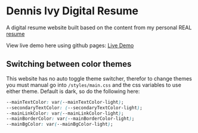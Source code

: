 # Dennis Ivy Digital Resume

A digital resume website built based on the content from my personal REAL [resume](./assets/JanCarloOnce_CV_083023.pdf)

View live demo here using github pages: [Live Demo](https://jancarloonce11.github.io/about-me/)

## Switching between color themes

This website has no auto toggle theme switcher, therefor to change themes you must manual go into `/styles/main.css` and the css variables to use either theme. Default is dark, so do the following here:

```css
--mainTextColor: var(--mainTextColor-light);
--secondaryTextColor: (--secondaryTextColor-light);
--mainLinkColor: var(--mainLinkColor-light);
--mainBorderColor: var(--mainBorderColor-light);
--mainBgColor: var(--mainBgColor-light);
```

